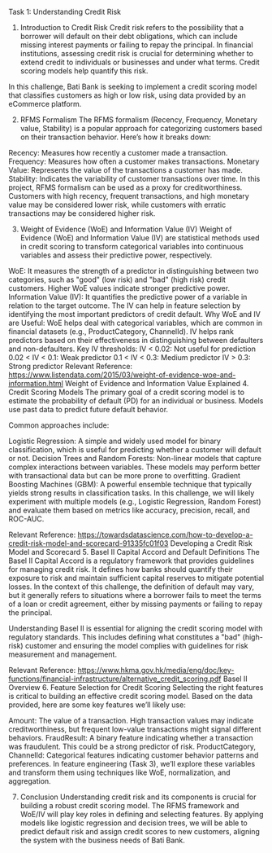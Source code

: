 Task 1: Understanding Credit Risk
1. Introduction to Credit Risk
Credit risk refers to the possibility that a borrower will default on their debt obligations, which can include missing interest payments or failing to repay the principal. In financial institutions, assessing credit risk is crucial for determining whether to extend credit to individuals or businesses and under what terms. Credit scoring models help quantify this risk.

In this challenge, Bati Bank is seeking to implement a credit scoring model that classifies customers as high or low risk, using data provided by an eCommerce platform.

2. RFMS Formalism
The RFMS formalism (Recency, Frequency, Monetary value, Stability) is a popular approach for categorizing customers based on their transaction behavior. Here’s how it breaks down:

Recency: Measures how recently a customer made a transaction.
Frequency: Measures how often a customer makes transactions.
Monetary Value: Represents the value of the transactions a customer has made.
Stability: Indicates the variability of customer transactions over time.
In this project, RFMS formalism can be used as a proxy for creditworthiness. Customers with high recency, frequent transactions, and high monetary value may be considered lower risk, while customers with erratic transactions may be considered higher risk.

3. Weight of Evidence (WoE) and Information Value (IV)
Weight of Evidence (WoE) and Information Value (IV) are statistical methods used in credit scoring to transform categorical variables into continuous variables and assess their predictive power, respectively.

WoE: It measures the strength of a predictor in distinguishing between two categories, such as "good" (low risk) and "bad" (high risk) credit customers. Higher WoE values indicate stronger predictive power.
Information Value (IV): It quantifies the predictive power of a variable in relation to the target outcome. The IV can help in feature selection by identifying the most important predictors of credit default.
Why WoE and IV are Useful:
WoE helps deal with categorical variables, which are common in financial datasets (e.g., ProductCategory, ChannelId).
IV helps rank predictors based on their effectiveness in distinguishing between defaulters and non-defaulters.
Key IV thresholds:
IV < 0.02: Not useful for prediction
0.02 < IV < 0.1: Weak predictor
0.1 < IV < 0.3: Medium predictor
IV > 0.3: Strong predictor
Relevant Reference:
https://www.listendata.com/2015/03/weight-of-evidence-woe-and-information.html
Weight of Evidence and Information Value Explained
4. Credit Scoring Models
The primary goal of a credit scoring model is to estimate the probability of default (PD) for an individual or business. Models use past data to predict future default behavior.

Common approaches include:

Logistic Regression: A simple and widely used model for binary classification, which is useful for predicting whether a customer will default or not.
Decision Trees and Random Forests: Non-linear models that capture complex interactions between variables. These models may perform better with transactional data but can be more prone to overfitting.
Gradient Boosting Machines (GBM): A powerful ensemble technique that typically yields strong results in classification tasks.
In this challenge, we will likely experiment with multiple models (e.g., Logistic Regression, Random Forest) and evaluate them based on metrics like accuracy, precision, recall, and ROC-AUC.

Relevant Reference:
https://towardsdatascience.com/how-to-develop-a-credit-risk-model-and-scorecard-91335fc01f03
Developing a Credit Risk Model and Scorecard
5. Basel II Capital Accord and Default Definitions
The Basel II Capital Accord is a regulatory framework that provides guidelines for managing credit risk. It defines how banks should quantify their exposure to risk and maintain sufficient capital reserves to mitigate potential losses. In the context of this challenge, the definition of default may vary, but it generally refers to situations where a borrower fails to meet the terms of a loan or credit agreement, either by missing payments or failing to repay the principal.

Understanding Basel II is essential for aligning the credit scoring model with regulatory standards. This includes defining what constitutes a "bad" (high-risk) customer and ensuring the model complies with guidelines for risk measurement and management.

Relevant Reference:
https://www.hkma.gov.hk/media/eng/doc/key-functions/financial-infrastructure/alternative_credit_scoring.pdf
Basel II Overview
6. Feature Selection for Credit Scoring
Selecting the right features is critical to building an effective credit scoring model. Based on the data provided, here are some key features we’ll likely use:

Amount: The value of a transaction. High transaction values may indicate creditworthiness, but frequent low-value transactions might signal different behaviors.
FraudResult: A binary feature indicating whether a transaction was fraudulent. This could be a strong predictor of risk.
ProductCategory, ChannelId: Categorical features indicating customer behavior patterns and preferences.
In feature engineering (Task 3), we’ll explore these variables and transform them using techniques like WoE, normalization, and aggregation.

7. Conclusion
Understanding credit risk and its components is crucial for building a robust credit scoring model. The RFMS framework and WoE/IV will play key roles in defining and selecting features. By applying models like logistic regression and decision trees, we will be able to predict default risk and assign credit scores to new customers, aligning the system with the business needs of Bati Bank.

